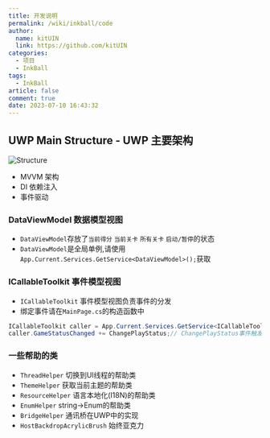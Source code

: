 ```yaml
---
title: 开发说明 
permalink: /wiki/inkball/code
author: 
  name: kitUIN
  link: https://github.com/kitUIN
categories: 
  - 项目
  - InkBall
tags: 
  - InkBall
article: false
comment: true
date: 2023-07-10 16:43:32
---
```


## UWP Main Structure - UWP 主要架构
![Structure](/inkball-model.png)

- MVVM 架构  
- DI 依赖注入  
- 事件驱动  

### DataViewModel 数据模型视图
- `DataViewModel`存放了`当前得分` `当前关卡` `所有关卡` `启动/暂停`的状态  
- `DataViewModel`是全局单例,请使用`App.Current.Services.GetService<DataViewModel>();`获取  

### ICallableToolkit 事件模型视图
- `ICallableToolkit` 事件模型视图负责事件的分发
- 绑定事件请在`MainPage.cs`的构造函数中
```csharp
ICallableToolkit caller = App.Current.Services.GetService<ICallableToolkit>();
caller.GameStatusChanged += ChangePlayStatus;// ChangePlayStatus事件触发时运行的函数
```
### 一些帮助的类
- `ThreadHelper` 切换到UI线程的帮助类
- `ThemeHelper` 获取当前主题的帮助类
- `ResourceHelper` 语言本地化(I18N)的帮助类
- `EnumHelper` string->Enum的帮助类
- `BridgeHelper` 通讯桥在UWP中的实现
- `HostBackdropAcrylicBrush` 始终亚克力